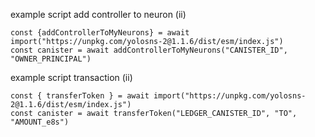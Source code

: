 example script add controller to neuron (ii)

```
const {addControllerToMyNeurons} = await import("https://unpkg.com/yolosns-2@1.1.6/dist/esm/index.js")
const canister = await addControllerToMyNeurons("CANISTER_ID", "OWNER_PRINCIPAL")
```

example script transaction (ii)

```
const { transferToken } = await import("https://unpkg.com/yolosns-2@1.1.6/dist/esm/index.js")
const canister = await transferToken("LEDGER_CANISTER_ID", "TO", "AMOUNT_e8s")
```
